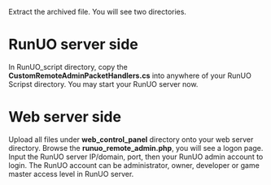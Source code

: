 Extract the archived file. You will see two directories.


# RunUO server side #

In RunUO\_script directory, copy the **CustomRemoteAdminPacketHandlers.cs** into anywhere of your RunUO Scripst directory. You may start your RunUO server now.


# Web server side #

Upload all files under **web\_control\_panel** directory onto your web server directory. Browse the **runuo\_remote\_admin.php**, you will see a logon page. Input the RunUO server IP/domain, port, then your RunUO admin account to login. The RunUO account can be administrator, owner, developer or game master access level in RunUO server.